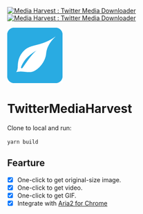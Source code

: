 [![Media Harvest : Twitter Media Downloader](https://img.shields.io/chrome-web-store/v/hpcgabhdlnapolkkjpejieegfpehfdok?color=00acee&style=flat-square)](https://chrome.google.com/webstore/detail/media-harvest-twitter-med/hpcgabhdlnapolkkjpejieegfpehfdok)
[![Media Harvest : Twitter Media Downloader](
https://img.shields.io/chrome-web-store/users/hpcgabhdlnapolkkjpejieegfpehfdok?style=flat-square)](https://chrome.google.com/webstore/detail/media-harvest-twitter-med/hpcgabhdlnapolkkjpejieegfpehfdok)

![TwitterMediaHarvest](./src/assets/icons/icon128.png)
# TwitterMediaHarvest

Clone to local and run:

```yarn build```


## Fearture
- [x] One-click to get original-size image.
- [x] One-click to get video.
- [x] One-click to get GIF.
- [x] Integrate with [Aria2 for Chrome](https://chrome.google.com/webstore/detail/aria2-for-chrome/mpkodccbngfoacfalldjimigbofkhgjn)
